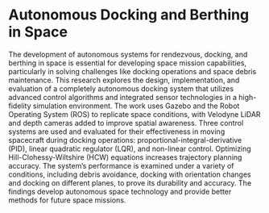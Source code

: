 ﻿# Autonomous Docking and Berthing in Space


The development of autonomous systems for rendezvous, docking, and berthing in space is essential for
developing space mission capabilities, particularly in solving challenges like docking operations and space
debris maintenance. This research explores the design, implementation, and evaluation of a completely autonomous docking system that utilizes advanced control algorithms and integrated sensor technologies in a
high-fidelity simulation environment. The work uses Gazebo and the Robot Operating System (ROS) to replicate space conditions, with Velodyne LiDAR and depth cameras added to improve spatial awareness. Three
control systems are used and evaluated for their effectiveness in moving spacecraft during docking operations:
proportional-integral-derivative (PID), linear quadratic regulator (LQR), and non-linear control. Optimizing
Hill-Clohessy-Wiltshire (HCW) equations increases trajectory planning accuracy. The system’s performance
is examined under a variety of conditions, including debris avoidance, docking with orientation changes and
docking on different planes, to prove its durability and accuracy. The findings develop autonomous space
technology and provide better methods for future space missions.
